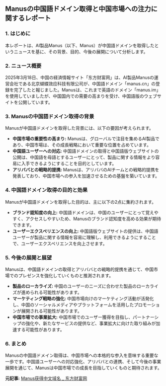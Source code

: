 ## Manusの中国語ドメイン取得と中国市場への注力に関するレポート

### 1. はじめに

本レポートは、AI製品Manus（以下、Manus）が中国語ドメインを取得したというニュースを基に、その背景、目的、今後の展開について分析します。

### 2. ニュース概要

2025年3月18日、中国の経済情報サイト「东方财富网」は、AI製品Manusの運営会社である北京蝴蝶效应科技有限公司が、中国語ドメイン「manus.cn」の登録を完了したと報じました。Manusは、これまで英語のドメイン「manus.im」を使用していましたが、中国国内での需要の高まりを受け、中国語版のウェブサイトを公開しています。

### 3. Manusの中国語ドメイン取得の背景

Manusが中国語ドメインを取得した背景には、以下の要因が考えられます。

* **中国市場の重要性の高まり:** Manusは、グローバルで注目を集めるAI製品であり、中国市場は、その成長戦略において重要な位置を占めています。
* **中国語ユーザーへの対応:** 中国語ドメインの取得と中国語版ウェブサイトの公開は、中国語を母語とするユーザーにとって、製品に関する情報をより容易に入手できるようにすることを目的としています。
* **アリババとの戦略的提携:** Manusは、アリババのAIチームとの戦略的提携を発表しており、中国市場への参入を加速させるための基盤を築いています。

### 4. 中国語ドメイン取得の目的と効果

Manusが中国語ドメインを取得した目的は、主に以下の2点に集約されます。

* **ブランド認知度の向上:** 中国語ドメインは、中国のユーザーにとって覚えやすく、アクセスしやすいため、Manusのブランド認知度を高める効果が期待できます。
* **ユーザーエクスペリエンスの向上:** 中国語版ウェブサイトの提供は、中国語ユーザーが製品に関する情報を容易に理解し、利用できるようにすることで、ユーザーエクスペリエンスを向上させます。

### 5. 今後の展開と展望

Manusは、中国語ドメインの取得とアリババとの戦略的提携を通じて、中国市場でのプレゼンスを強化していくものと推測されます。

* **製品のローカライズ:** 中国のユーザーのニーズに合わせた製品のローカライズが進められる可能性があります。
* **マーケティング戦略の強化:** 中国市場向けのマーケティング活動が活発化し、中国のソーシャルメディアやプラットフォームを活用したプロモーションが展開される可能性があります。
* **中国市場での事業拡大:** 中国市場でのユーザー獲得を目指し、パートナーシップの強化や、新たなサービスの提供など、事業拡大に向けた取り組みが加速する可能性があります。

### 6. まとめ

Manusの中国語ドメイン取得は、中国市場への本格的な参入を意味する重要な一歩です。中国語ユーザーへの対応強化、アリババとの連携、そして今後の事業展開を通じて、Manusは中国市場での成長を目指していくものと期待されます。



**元記事:** [Manus获得中文域名 _ 东方财富网](https://finance.eastmoney.com/a/202503183348650986.html)